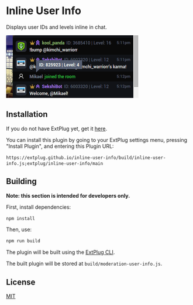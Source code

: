Inline User Info
================

Displays user IDs and levels inline in chat.

![Screenshot](./screenshot.png)

## Installation

If you do not have ExtPlug yet, get it [here](https://extplug.github.io).

You can install this plugin by going to your ExtPlug settings menu, pressing
"Install Plugin", and entering this Plugin URL:

```
https://extplug.github.io/inline-user-info/build/inline-user-info.js;extplug/inline-user-info/main
```

## Building

**Note: this section is intended for developers only.**

First, install dependencies:

```bash
npm install
```

Then, use:

```bash
npm run build
```

The plugin will be built using the [ExtPlug CLI](https://github.com/extplug/extplug-cli).

The built plugin will be stored at `build/moderation-user-info.js`.

## License

[MIT](./LICENSE)

